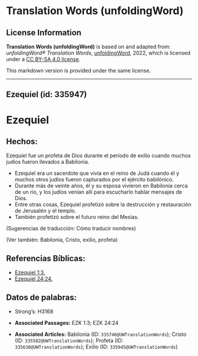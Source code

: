# Translation Words (unfoldingWord)

## License Information

**Translation Words (unfoldingWord)** is based on and adapted from: _unfoldingWord® Translation Words_, [unfoldingWord](https://unfoldingword.org/utw), 2022, which is licensed under a [CC BY-SA 4.0 license](https://creativecommons.org/licenses/by-sa/4.0/legalcode.en).

This markdown version is provided under the same license.



--------------------------------

## Ezequiel (id: 335947)

Ezequiel
========

Hechos:
-------

Ezequiel fue un profeta de Dios durante el período de exilio cuando muchos judíos fueron llevados a Babilonia.

* Ezequiel era un sacerdote que vivía en el reino de Judá cuando él y muchos otros judíos fueron capturados por el ejército babilónico.
* Durante más de veinte años, él y su esposa vivieron en Babilonia cerca de un río, y los judíos venían allí para escucharlo hablar mensajes de Dios.
* Entre otras cosas, Ezequiel profetizó sobre la destrucción y restauración de Jerusalén y el templo.
* También profetizó sobre el futuro reino del Mesías.

(Sugerencias de traducción: Cómo traducir nombres)

(Ver también: Babilonia, Cristo, exilio, profeta)

Referencias Bíblicas:
---------------------

* [Ezequiel 1:3\.](https://ref.ly/Ezek1:3)
* [Ezequiel 24:24\.](https://ref.ly/Ezek24:24)

Datos de palabras:
------------------

* Strong’s: H3168

* **Associated Passages:** EZK 1:3; EZK 24:24
* **Associated Articles:** Babilonia (ID: `335746@UWTranslationWords`); Cristo (ID: `335582@UWTranslationWords`); Profeta (ID: `335638@UWTranslationWords`); Exilio (ID: `335945@UWTranslationWords`)


